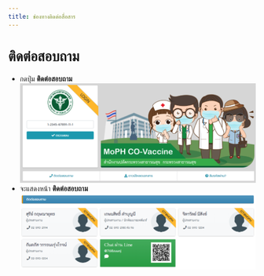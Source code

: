 ```yaml
---
title: ช่องทางติดต่อสื่อสาร
---
```


# ติดต่อสอบถาม
- กดปุ่ม **ติดต่อสอบถาม**
![](./img/page-login.png)
- จะแสดงหน้า **ติดต่อสอบถาม**
![](./img/page-contact.png)